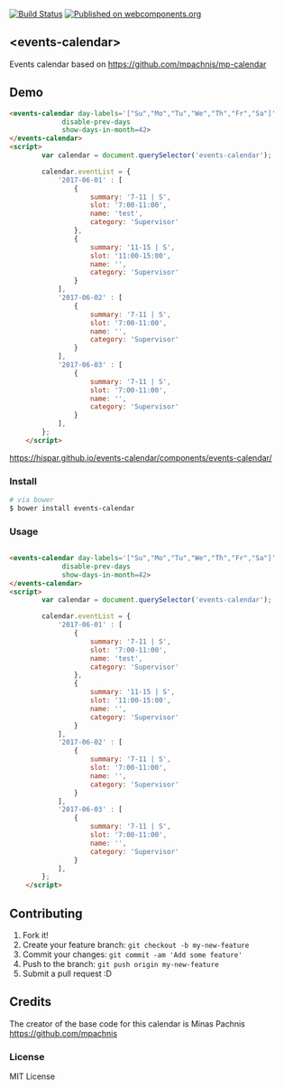 [![Build Status](https://travis-ci.org/Hispar/events-calendar.svg?branch=master)](https://travis-ci.org/Hispar/events-calendar)
[![Published on webcomponents.org](https://img.shields.io/badge/webcomponents.org-published-blue.svg)](https://www.webcomponents.org/element/Hispar/events-calendar)

## &lt;events-calendar&gt;

Events calendar based on https://github.com/mpachnis/mp-calendar

## Demo

<!---
```
<custom-element-demo>
  <template>
    <script src="../webcomponentsjs/webcomponents-lite.js"></script>
    <link rel="import" href="events-calendar.html">
    <next-code-block></next-code-block>
  </template>
</custom-element-demo>
```
-->
```html
<events-calendar day-labels='["Su","Mo","Tu","We","Th","Fr","Sa"]'
             disable-prev-days
             show-days-in-month=42>
</events-calendar>
<script>
        var calendar = document.querySelector('events-calendar');

        calendar.eventList = {
            '2017-06-01' : [
                {
                    summary: '7-11 | S',
                    slot: '7:00-11:00',
                    name: 'test',
                    category: 'Supervisor'
                },
                {
                    summary: '11-15 | S',
                    slot: '11:00-15:00',
                    name: '',
                    category: 'Supervisor'
                }
            ],
            '2017-06-02' : [
                {
                    summary: '7-11 | S',
                    slot: '7:00-11:00',
                    name: '',
                    category: 'Supervisor'
                }
            ],
            '2017-06-03' : [
                {
                    summary: '7-11 | S',
                    slot: '7:00-11:00',
                    name: '',
                    category: 'Supervisor'
                }
            ],
        };
    </script>
```

https://hispar.github.io/events-calendar/components/events-calendar/


### Install

```bash
# via bower
$ bower install events-calendar
```

### Usage


```html

<events-calendar day-labels='["Su","Mo","Tu","We","Th","Fr","Sa"]'
             disable-prev-days
             show-days-in-month=42>
</events-calendar>
<script>
        var calendar = document.querySelector('events-calendar');

        calendar.eventList = {
            '2017-06-01' : [
                {
                    summary: '7-11 | S',
                    slot: '7:00-11:00',
                    name: 'test',
                    category: 'Supervisor'
                },
                {
                    summary: '11-15 | S',
                    slot: '11:00-15:00',
                    name: '',
                    category: 'Supervisor'
                }
            ],
            '2017-06-02' : [
                {
                    summary: '7-11 | S',
                    slot: '7:00-11:00',
                    name: '',
                    category: 'Supervisor'
                }
            ],
            '2017-06-03' : [
                {
                    summary: '7-11 | S',
                    slot: '7:00-11:00',
                    name: '',
                    category: 'Supervisor'
                }
            ],
        };
    </script>

```
## Contributing

1. Fork it!
2. Create your feature branch: `git checkout -b my-new-feature`
3. Commit your changes: `git commit -am 'Add some feature'`
4. Push to the branch: `git push origin my-new-feature`
5. Submit a pull request :D


## Credits

The creator of the base code for this calendar is Minas Pachnis https://github.com/mpachnis

### License

MIT License
